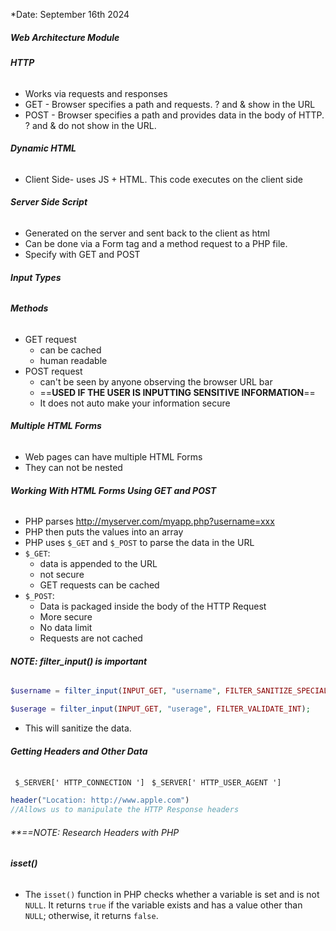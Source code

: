 *Date: September 16th 2024
##### **Web Architecture Module**
###### **HTTP**
- Works via requests and responses 
- GET - Browser specifies a path and requests. ? and & show in the URL
- POST - Browser specifies a path and provides data in the body of HTTP. ? and & do not show in the URL.
###### **Dynamic HTML**
- Client Side- uses JS + HTML. This code executes on the client side
###### **Server Side Script**
- Generated on the server and sent back to the client as html 
- Can be done via  a Form tag and a method request to a PHP file. 
- Specify with GET and POST
###### **Input Types**

###### **Methods**
- GET request 
	- can be cached
	- human readable
- POST request
	- can't be seen by anyone observing the browser URL bar
	- ==**USED IF THE USER IS INPUTTING SENSITIVE INFORMATION**==
	- It does not auto make your information secure 

###### **Multiple HTML Forms**
- Web pages can have multiple HTML Forms
- They can not be nested
###### **Working With HTML Forms Using GET and POST**
- PHP parses http://myserver.com/myapp.php?username=xxx
- PHP then puts the values into an array 
- PHP uses `$_GET` and `$_POST` to parse the data in the URL 
- `$_GET`:
	- data is appended to the URL
	- not secure
	- GET requests can be cached 
- `$_POST`:
	- Data is packaged inside the body of the HTTP Request
	- More secure
	- No data limit
	- Requests are not cached
###### **NOTE: filter_input() is important**
```php
$username = filter_input(INPUT_GET, "username", FILTER_SANITIZE_SPECIAL_CHARS);

$userage = filter_input(INPUT_GET, "userage", FILTER_VALIDATE_INT);
```
- This will sanitize the data. 
###### **Getting Headers and Other Data**
`` $_SERVER[' HTTP_CONNECTION ']``
`` $_SERVER[' HTTP_USER_AGENT ']``
```php
header("Location: http://www.apple.com")
//Allows us to manipulate the HTTP Response headers
```
###### **==NOTE: Research Headers with PHP

###### **isset()**
- The `isset()` function in PHP checks whether a variable is set and is not `NULL`. It returns `true` if the variable exists and has a value other than `NULL`; otherwise, it returns `false`.


